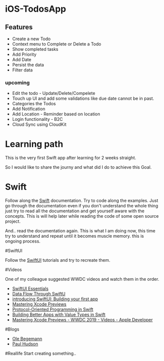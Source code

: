 # iOS-TodosApp

## Features

* Create a new Todo
* Context menu to Complete or Delete a Todo
* Show completed tasks
* Add Priority
* Add Date
* Persist the data
* Filter data

### upcoming
* Edit the todo - Update/Delete/Compelete
* Touch up UI and add some validations like due date cannot be in past.
* Categories the Todos
* Add Notification
* Add Location - Reminder based on location
* Login functionality - B2C
* Cloud Sync using CloudKit


# Learning path

This is the very first Swift app after learning for 2 weeks straight. 

So I would like to share the journy and what did I do to achieve this Goal. 

# Swift

Follow along the [Swift](https://swift.org) documentation. Try to code along the examples. Just go through the documentation even if you don't understand the whole 
thing just try to read all the documentation and get yourself aware with the concepts. This is will help later while reading the code of some
open source project. 

And.. read the documentation again. This is what I am doing now, this time try to understand and repeat until it becomes muscle memory. this is ongoing process.

#SwiftUI

Follow the [SwiftUI](https://developer.apple.com/tutorials/SwiftUI) tutorials and try to recreate them. 

#Videos

One of my colleague suggested WWDC videos and watch them in the order. 

* [SwiftUI Essentials](https://developer.apple.com/videos/play/wwdc2019/216/)
* [Data Flow Through SwiftU](https://developer.apple.com/videos/play/wwdc2019/226/)
* [introducing SwiftUI: Building your first app](https://developer.apple.com/videos/play/wwdc2019/204/)
* [Mastering Xcode Previews](https://developer.apple.com/videos/play/wwdc2019/233/)
* [Protocol-Oriented Programming in Swift](https://developer.apple.com/videos/play/wwdc2015/408/)
* [Building Better Apps with Value Types in Swift](https://developer.apple.com/videos/play/wwdc2015/414)
* [Mastering Xcode Previews - WWDC 2019 - Videos - Apple Developer](https://developer.apple.com/videos/play/wwdc2019/233/)

#Blogs
* [Ole Begemann](https://oleb.net)
* [Paul Hudson](https://www.youtube.com/channel/UCmJi5RdDLgzvkl3Ly0DRMlQ)

#Reallife
Start creating something..
